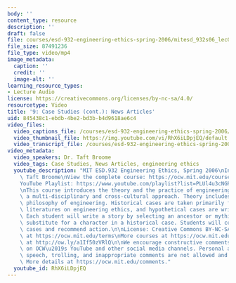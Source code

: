```yaml
---
body: ''
content_type: resource
description: ''
draft: false
file: courses/esd-932-engineering-ethics-spring-2006/mitesd_932s06_lec09_360p_16_9.mp4
file_size: 87491236
file_type: video/mp4
image_metadata:
  caption: ''
  credit: ''
  image-alt: ''
learning_resource_types:
- Lecture Audio
license: https://creativecommons.org/licenses/by-nc-sa/4.0/
resourcetype: Video
title: '9: Case Studies (cont.): News Articles'
uid: 845438c1-ebdb-4be2-bd3b-b4d9618ae6c4
video_files:
  video_captions_file: /courses/esd-932-engineering-ethics-spring-2006/1uqHm-kmQg-SqRpnv49AvpPRSHFOVVC3w_transcript.webvtt
  video_thumbnail_file: https://img.youtube.com/vi/RhX6iLDpjEQ/default.jpg
  video_transcript_file: /courses/esd-932-engineering-ethics-spring-2006/1uqHm-kmQg-SqRpnv49AvpPRSHFOVVC3w_transcript.pdf
video_metadata:
  video_speakers: Dr. Taft Broome
  video_tags: Case Studies, News Articles, engineering ethics
  youtube_description: "MIT ESD.932 Engineering Ethics, Spring 2006\nInstructor: Dr.\
    \ Taft Broome\nView the complete course: https://ocw.mit.edu/courses/esd-932-engineering-ethics-spring-2006/\n\
    YouTube Playlist: https://www.youtube.com/playlist?list=PLUl4u3cNGP61YF5HCMnGUwJ8D-PNNs3OR\n\
    \nThis course introduces the theory and the practice of engineering ethics using\
    \ a multi-disciplinary and cross-cultural approach. Theory includes ethics and\
    \ philosophy of engineering. Historical cases are taken primarily from the scholarly\
    \ literatures on engineering ethics, and hypothetical cases are written by students.\
    \ Each student will write a story by selecting an ancestor or mythic hero as a\
    \ substitute for a character in a historical case. Students will compare these\
    \ cases and recommend action.\n\nLicense: Creative Commons BY-NC-SA\nMore information\
    \ at https://ocw.mit.edu/terms\nMore courses at https://ocw.mit.edu\nSupport OCW\
    \ at http://ow.ly/a1If50zVRlQ\n\nWe encourage constructive comments and discussion\
    \ on OCW\u2019s YouTube and other social media channels. Personal attacks, hate\
    \ speech, trolling, and inappropriate comments are not allowed and may be removed.\
    \ More details at https://ocw.mit.edu/comments."
  youtube_id: RhX6iLDpjEQ
---
```

